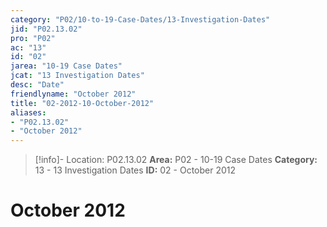 ```yaml
---
category: "P02/10-to-19-Case-Dates/13-Investigation-Dates"
jid: "P02.13.02"
pro: "P02"
ac: "13"
id: "02"
jarea: "10-19 Case Dates"
jcat: "13 Investigation Dates"
desc: "Date"
friendlyname: "October 2012"
title: "02-2012-10-October-2012"
aliases: 
- "P02.13.02"
- "October 2012"
---
```

>[!info]- Location: P02.13.02
>**Area:** P02 - 10-19 Case Dates
>**Category:** 13 - 13 Investigation Dates
>**ID:** 02 - October 2012

# October 2012
